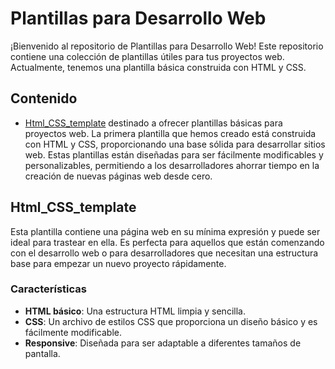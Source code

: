 # Plantillas para Desarrollo Web

¡Bienvenido al repositorio de Plantillas para Desarrollo Web! Este repositorio contiene una colección de plantillas útiles para tus proyectos web. Actualmente, tenemos una plantilla básica construida con HTML y CSS.

## Contenido

- [Html_CSS_template](#html_css_template)
 destinado a ofrecer plantillas básicas para proyectos web. La primera plantilla que hemos creado está construida con HTML y CSS, proporcionando una base sólida para desarrollar sitios web. Estas plantillas están diseñadas para ser fácilmente modificables y personalizables, permitiendo a los desarrolladores ahorrar tiempo en la creación de nuevas páginas web desde cero.

## Html_CSS_template

Esta plantilla contiene una página web en su mínima expresión y puede ser ideal para trastear en ella. Es perfecta para aquellos que están comenzando con el desarrollo web o para desarrolladores que necesitan una estructura base para empezar un nuevo proyecto rápidamente.

### Características

- **HTML básico**: Una estructura HTML limpia y sencilla.
- **CSS**: Un archivo de estilos CSS que proporciona un diseño básico y es fácilmente modificable.
- **Responsive**: Diseñada para ser adaptable a diferentes tamaños de pantalla.


